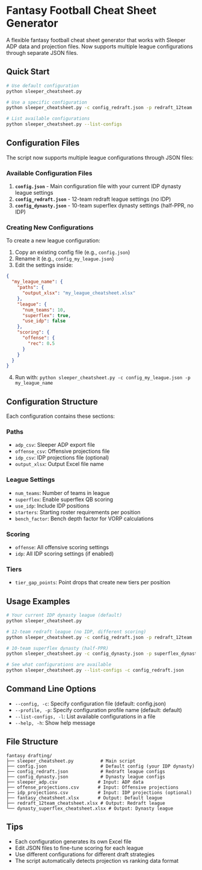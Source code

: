 # Fantasy Football Cheat Sheet Generator

A flexible fantasy football cheat sheet generator that works with Sleeper ADP data and projection files. Now supports multiple league configurations through separate JSON files.

## Quick Start

```bash
# Use default configuration
python sleeper_cheatsheet.py

# Use a specific configuration
python sleeper_cheatsheet.py -c config_redraft.json -p redraft_12team

# List available configurations
python sleeper_cheatsheet.py --list-configs
```

## Configuration Files

The script now supports multiple league configurations through JSON files:

### Available Configuration Files

1. **`config.json`** - Main configuration file with your current IDP dynasty league settings
2. **`config_redraft.json`** - 12-team redraft league settings (no IDP)
3. **`config_dynasty.json`** - 10-team superflex dynasty settings (half-PPR, no IDP)

### Creating New Configurations

To create a new league configuration:

1. Copy an existing config file (e.g., `config.json`)
2. Rename it (e.g., `config_my_league.json`)
3. Edit the settings inside:

```json
{
  "my_league_name": {
    "paths": {
      "output_xlsx": "my_league_cheatsheet.xlsx"
    },
    "league": {
      "num_teams": 10,
      "superflex": true,
      "use_idp": false
    },
    "scoring": {
      "offense": {
        "rec": 0.5
      }
    }
  }
}
```

4. Run with: `python sleeper_cheatsheet.py -c config_my_league.json -p my_league_name`

## Configuration Structure

Each configuration contains these sections:

### Paths

- `adp_csv`: Sleeper ADP export file
- `offense_csv`: Offensive projections file
- `idp_csv`: IDP projections file (optional)
- `output_xlsx`: Output Excel file name

### League Settings

- `num_teams`: Number of teams in league
- `superflex`: Enable superflex QB scoring
- `use_idp`: Include IDP positions
- `starters`: Starting roster requirements per position
- `bench_factor`: Bench depth factor for VORP calculations

### Scoring

- `offense`: All offensive scoring settings
- `idp`: All IDP scoring settings (if enabled)

### Tiers

- `tier_gap_points`: Point drops that create new tiers per position

## Usage Examples

```bash
# Your current IDP dynasty league (default)
python sleeper_cheatsheet.py

# 12-team redraft league (no IDP, different scoring)
python sleeper_cheatsheet.py -c config_redraft.json -p redraft_12team

# 10-team superflex dynasty (half-PPR)
python sleeper_cheatsheet.py -c config_dynasty.json -p superflex_dynasty

# See what configurations are available
python sleeper_cheatsheet.py --list-configs -c config_redraft.json
```

## Command Line Options

- `--config, -c`: Specify configuration file (default: config.json)
- `--profile, -p`: Specify configuration profile name (default: default)
- `--list-configs, -l`: List available configurations in a file
- `--help, -h`: Show help message

## File Structure

```
fantasy drafting/
├── sleeper_cheatsheet.py          # Main script
├── config.json                    # Default config (your IDP dynasty)
├── config_redraft.json            # Redraft league configs
├── config_dynasty.json            # Dynasty league configs
├── sleeper_adp.csv               # Input: ADP data
├── offense_projections.csv       # Input: Offensive projections
├── idp_projections.csv           # Input: IDP projections (optional)
├── fantasy_cheatsheet.xlsx       # Output: Default league
├── redraft_12team_cheatsheet.xlsx # Output: Redraft league
└── dynasty_superflex_cheatsheet.xlsx # Output: Dynasty league
```

## Tips

- Each configuration generates its own Excel file
- Edit JSON files to fine-tune scoring for each league
- Use different configurations for different draft strategies
- The script automatically detects projection vs ranking data format
